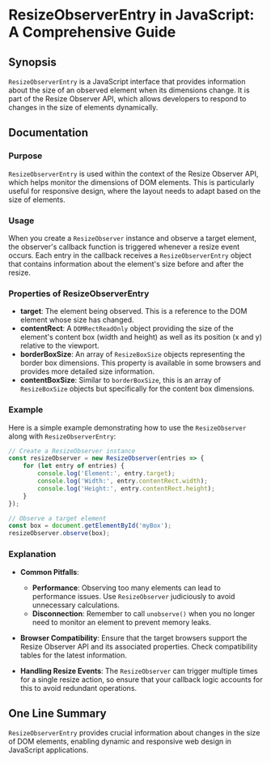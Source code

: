 <!--
Meta Description: # ResizeObserverEntry in JavaScript: A Comprehensive Guide ## Synopsis `ResizeObserverEntry` is a JavaScript interface that provides information about...
Meta Keywords: element, size, resizeobserver, resizeobserverentry, resize
-->

# ResizeObserverEntry in JavaScript: A Comprehensive Guide

## Synopsis
`ResizeObserverEntry` is a JavaScript interface that provides information about the size of an observed element when its dimensions change. It is part of the Resize Observer API, which allows developers to respond to changes in the size of elements dynamically.

## Documentation
### Purpose
`ResizeObserverEntry` is used within the context of the Resize Observer API, which helps monitor the dimensions of DOM elements. This is particularly useful for responsive design, where the layout needs to adapt based on the size of elements.

### Usage
When you create a `ResizeObserver` instance and observe a target element, the observer's callback function is triggered whenever a resize event occurs. Each entry in the callback receives a `ResizeObserverEntry` object that contains information about the element's size before and after the resize.

### Properties of ResizeObserverEntry
- **target**: The element being observed. This is a reference to the DOM element whose size has changed.
- **contentRect**: A `DOMRectReadOnly` object providing the size of the element's content box (width and height) as well as its position (x and y) relative to the viewport.
- **borderBoxSize**: An array of `ResizeBoxSize` objects representing the border box dimensions. This property is available in some browsers and provides more detailed size information.
- **contentBoxSize**: Similar to `borderBoxSize`, this is an array of `ResizeBoxSize` objects but specifically for the content box dimensions.

### Example
Here is a simple example demonstrating how to use the `ResizeObserver` along with `ResizeObserverEntry`:

```javascript
// Create a ResizeObserver instance
const resizeObserver = new ResizeObserver(entries => {
    for (let entry of entries) {
        console.log('Element:', entry.target);
        console.log('Width:', entry.contentRect.width);
        console.log('Height:', entry.contentRect.height);
    }
});

// Observe a target element
const box = document.getElementById('myBox');
resizeObserver.observe(box);
```

### Explanation
- **Common Pitfalls**:
    - **Performance**: Observing too many elements can lead to performance issues. Use `ResizeObserver` judiciously to avoid unnecessary calculations.
    - **Disconnection**: Remember to call `unobserve()` when you no longer need to monitor an element to prevent memory leaks.
  
- **Browser Compatibility**: Ensure that the target browsers support the Resize Observer API and its associated properties. Check compatibility tables for the latest information.

- **Handling Resize Events**: The `ResizeObserver` can trigger multiple times for a single resize action, so ensure that your callback logic accounts for this to avoid redundant operations.

## One Line Summary
`ResizeObserverEntry` provides crucial information about changes in the size of DOM elements, enabling dynamic and responsive web design in JavaScript applications.